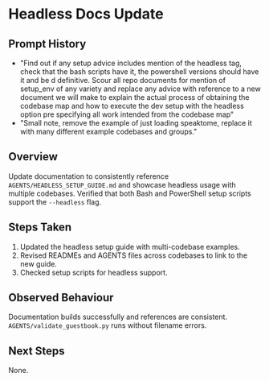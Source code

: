 # Headless Docs Update

## Prompt History
- "Find out if any setup advice includes mention of the headless tag, check that the bash scripts have it, the powershell versions should have it and be d definitive. Scour all repo documents for mention of setup_env of any variety and replace any advice with reference to a new document we will make to explain the actual process of obtaining the codebase map and how to execute the dev setup with the headless option pre specifying all work intended from the codebase map"
- "Small note, remove the example of just loading speaktome, replace it with many different example codebases and groups."

## Overview
Update documentation to consistently reference `AGENTS/HEADLESS_SETUP_GUIDE.md` and showcase headless usage with multiple codebases. Verified that both Bash and PowerShell setup scripts support the `--headless` flag.

## Steps Taken
1. Updated the headless setup guide with multi-codebase examples.
2. Revised READMEs and AGENTS files across codebases to link to the new guide.
3. Checked setup scripts for headless support.

## Observed Behaviour
Documentation builds successfully and references are consistent. `AGENTS/validate_guestbook.py` runs without filename errors.

## Next Steps
None.
